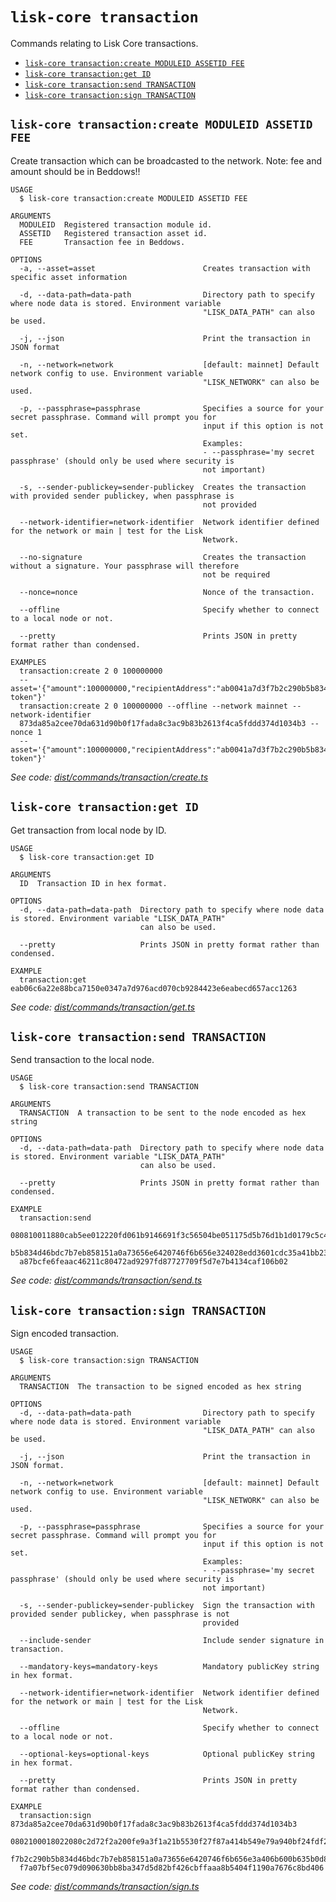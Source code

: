 # `lisk-core transaction`

Commands relating to Lisk Core transactions.

- [`lisk-core transaction:create MODULEID ASSETID FEE`](#lisk-core-transactioncreate-moduleid-assetid-fee)
- [`lisk-core transaction:get ID`](#lisk-core-transactionget-id)
- [`lisk-core transaction:send TRANSACTION`](#lisk-core-transactionsend-transaction)
- [`lisk-core transaction:sign TRANSACTION`](#lisk-core-transactionsign-transaction)

## `lisk-core transaction:create MODULEID ASSETID FEE`

Create transaction which can be broadcasted to the network. Note: fee and amount should be in Beddows!!

```
USAGE
  $ lisk-core transaction:create MODULEID ASSETID FEE

ARGUMENTS
  MODULEID  Registered transaction module id.
  ASSETID   Registered transaction asset id.
  FEE       Transaction fee in Beddows.

OPTIONS
  -a, --asset=asset                        Creates transaction with specific asset information

  -d, --data-path=data-path                Directory path to specify where node data is stored. Environment variable
                                           "LISK_DATA_PATH" can also be used.

  -j, --json                               Print the transaction in JSON format

  -n, --network=network                    [default: mainnet] Default network config to use. Environment variable
                                           "LISK_NETWORK" can also be used.

  -p, --passphrase=passphrase              Specifies a source for your secret passphrase. Command will prompt you for
                                           input if this option is not set.
                                           Examples:
                                           - --passphrase='my secret passphrase' (should only be used where security is
                                           not important)

  -s, --sender-publickey=sender-publickey  Creates the transaction with provided sender publickey, when passphrase is
                                           not provided

  --network-identifier=network-identifier  Network identifier defined for the network or main | test for the Lisk
                                           Network.

  --no-signature                           Creates the transaction without a signature. Your passphrase will therefore
                                           not be required

  --nonce=nonce                            Nonce of the transaction.

  --offline                                Specify whether to connect to a local node or not.

  --pretty                                 Prints JSON in pretty format rather than condensed.

EXAMPLES
  transaction:create 2 0 100000000
  --asset='{"amount":100000000,"recipientAddress":"ab0041a7d3f7b2c290b5b834d46bdc7b7eb85815","data":"send token"}'
  transaction:create 2 0 100000000 --offline --network mainnet --network-identifier
  873da85a2cee70da631d90b0f17fada8c3ac9b83b2613f4ca5fddd374d1034b3 --nonce 1
  --asset='{"amount":100000000,"recipientAddress":"ab0041a7d3f7b2c290b5b834d46bdc7b7eb85815","data":"send token"}'
```

_See code: [dist/commands/transaction/create.ts](https://github.com/LiskHQ/lisk-core/blob/v3.0.0-beta.2.5/dist/commands/transaction/create.ts)_

## `lisk-core transaction:get ID`

Get transaction from local node by ID.

```
USAGE
  $ lisk-core transaction:get ID

ARGUMENTS
  ID  Transaction ID in hex format.

OPTIONS
  -d, --data-path=data-path  Directory path to specify where node data is stored. Environment variable "LISK_DATA_PATH"
                             can also be used.

  --pretty                   Prints JSON in pretty format rather than condensed.

EXAMPLE
  transaction:get eab06c6a22e88bca7150e0347a7d976acd070cb9284423e6eabecd657acc1263
```

_See code: [dist/commands/transaction/get.ts](https://github.com/LiskHQ/lisk-core/blob/v3.0.0-beta.2.5/dist/commands/transaction/get.ts)_

## `lisk-core transaction:send TRANSACTION`

Send transaction to the local node.

```
USAGE
  $ lisk-core transaction:send TRANSACTION

ARGUMENTS
  TRANSACTION  A transaction to be sent to the node encoded as hex string

OPTIONS
  -d, --data-path=data-path  Directory path to specify where node data is stored. Environment variable "LISK_DATA_PATH"
                             can also be used.

  --pretty                   Prints JSON in pretty format rather than condensed.

EXAMPLE
  transaction:send
  080810011880cab5ee012220fd061b9146691f3c56504be051175d5b76d1b1d0179c5c4370e18534c58821222a2408641214ab0041a7d3f7b2c290
  b5b834d46bdc7b7eb858151a0a73656e6420746f6b656e324028edd3601cdc35a41bb23415a0d9f3c3e9cf188d9971adf18742cea39d58aa84809a
  a87bcfe6feaac46211c80472ad9297fd87727709f5d7e7b4134caf106b02
```

_See code: [dist/commands/transaction/send.ts](https://github.com/LiskHQ/lisk-core/blob/v3.0.0-beta.2.5/dist/commands/transaction/send.ts)_

## `lisk-core transaction:sign TRANSACTION`

Sign encoded transaction.

```
USAGE
  $ lisk-core transaction:sign TRANSACTION

ARGUMENTS
  TRANSACTION  The transaction to be signed encoded as hex string

OPTIONS
  -d, --data-path=data-path                Directory path to specify where node data is stored. Environment variable
                                           "LISK_DATA_PATH" can also be used.

  -j, --json                               Print the transaction in JSON format.

  -n, --network=network                    [default: mainnet] Default network config to use. Environment variable
                                           "LISK_NETWORK" can also be used.

  -p, --passphrase=passphrase              Specifies a source for your secret passphrase. Command will prompt you for
                                           input if this option is not set.
                                           Examples:
                                           - --passphrase='my secret passphrase' (should only be used where security is
                                           not important)

  -s, --sender-publickey=sender-publickey  Sign the transaction with provided sender publickey, when passphrase is not
                                           provided

  --include-sender                         Include sender signature in transaction.

  --mandatory-keys=mandatory-keys          Mandatory publicKey string in hex format.

  --network-identifier=network-identifier  Network identifier defined for the network or main | test for the Lisk
                                           Network.

  --offline                                Specify whether to connect to a local node or not.

  --optional-keys=optional-keys            Optional publicKey string in hex format.

  --pretty                                 Prints JSON in pretty format rather than condensed.

EXAMPLE
  transaction:sign 873da85a2cee70da631d90b0f17fada8c3ac9b83b2613f4ca5fddd374d1034b3
  0802100018022080c2d72f2a200fe9a3f1a21b5530f27f87a414b549e79a940bf24fdf2b2f05e7f22aeeecc86a32270880c2d72f1214ab0041a7d3
  f7b2c290b5b834d46bdc7b7eb858151a0a73656e6420746f6b656e3a406b600b635b0d85c3bff1e59b1620e1083807fde4cd26545a5d18d2a81fce
  f7a07bf5ec079d090630bb8ba347d5d82bf426cbffaaa8b5404f1190a7676c8bd406
```

_See code: [dist/commands/transaction/sign.ts](https://github.com/LiskHQ/lisk-core/blob/v3.0.0-beta.2.5/dist/commands/transaction/sign.ts)_
